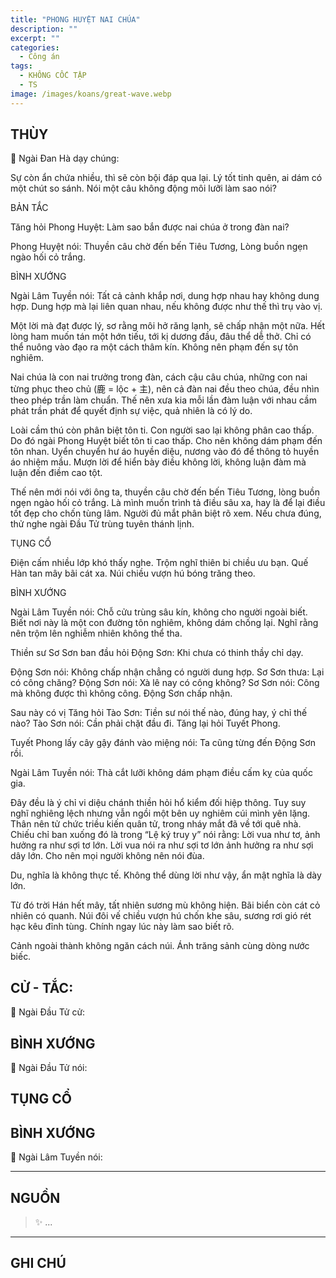 ```yaml
---
title: "PHONG HUYỆT NAI CHÚA"
description: ""
excerpt: ""
categories:
  - Công án
tags:
  - KHÔNG CỐC TẬP
  - TS 
image: /images/koans/great-wave.webp
---
```


## THÙY

📢 Ngài Đan Hà dạy chúng:

Sự còn ẩn chứa nhiều, thì sẽ còn bội đáp qua lại. Lý tốt tinh quên, ai dám có một chút so sánh. Nói một câu không động môi lưỡi làm sao nói?

BẢN TẮC

Tăng hỏi Phong Huyệt: Làm sao bắn được nai chúa ở trong đàn nai?

Phong Huyệt nói:
Thuyền câu chờ đến bến Tiêu Tương,
Lòng buồn ngẹn ngào hối cỏ trắng.

BÌNH XƯỚNG

Ngài Lâm Tuyền nói: Tất cả cảnh khắp nơi, dung hợp nhau hay không dung hợp. Dung hợp mà lại liên quan nhau, nếu không được như thế thì trụ vào vị.

Một lời mà đạt được lý, sơ rằng môi hở răng lạnh, sẽ chấp nhận một nữa. Hết lòng ham muốn tán một hớn tiếu, tới kị dương đầu, đâu thể dễ thở. Chỉ có thể nuông vào đạo ra một cách thâm kín. Không nên phạm đến sự tôn nghiêm.

Nai chúa là con nai trưởng trong đàn, cách cậu câu chúa, những con nai từng phục theo chủ (鹿 = lộc + 主), nên cả đàn nai đều theo chúa, đều nhìn theo phép trần làm chuẩn. Thế nên xưa kia mỗi lần đàm luận với nhau cầm phát trần phát để quyết định sự việc, quả nhiên là có lý do.

Loài cầm thú còn phân biệt tôn ti. Con người sao lại không phân cao thấp. Do đó ngài Phong Huyệt biết tôn ti cao thấp. Cho nên không dám phạm đến tôn nhan. Uyển chuyển hư áo huyền diệu, nương vào đó để thông tỏ huyền áo nhiệm mầu. Mượn lời để hiển bày điều không lời, không luận đàm mà luận đến điềm cao tột.

Thế nên mới nói với ông ta, thuyền câu chờ đến bến Tiêu Tương, lòng buồn ngẹn ngào hối cỏ trắng. Là mình muốn trình tả điều sâu xa, hay là để lại điều tốt đẹp cho chốn tùng lâm. Người đủ mắt phân biệt rõ xem. Nếu chưa đúng, thử nghe ngài Đầu Tử trùng tuyên thánh lịnh.

TỤNG CỔ

Điện cấm nhiều lớp khó thấy nghe.
Trộm nghĩ thiên bi chiều ưu bạn.
Quế Hàn tan mây bãi cát xa.
Núi chiều vượn hú bóng trăng theo.

BÌNH XƯỚNG

Ngài Lâm Tuyền nói: Chỗ cửu trùng sâu kín, không cho người ngoài biết. Biết nơi này là một con đường tôn nghiêm, không dám chống lại. Nghĩ rằng nên trộm lên nghiễm nhiên không thể tha.

Thiền sư Sơ Sơn ban đầu hỏi Động Sơn: Khi chưa có thinh thầy chỉ dạy.

Động Sơn nói: Không chấp nhận chẳng có người dung hợp.
Sơ Sơn thưa: Lại có công chăng?
Động Sơn nói: Xà lê nay có công không?
Sơ Sơn nói: Công mà không được thì không công.
Động Sơn chấp nhận.

Sau này có vị Tăng hỏi Tào Sơn: Tiền sư nói thế nào, đúng hay, ý chỉ thế nào?
Tào Sơn nói: Cần phải chặt đầu đi.
Tăng lại hỏi Tuyết Phong.

Tuyết Phong lấy cây gậy đánh vào miệng nói: Ta cũng từng đến Động Sơn rồi.

Ngài Lâm Tuyền nói: Thà cắt lưỡi không dám phạm điều cấm kỵ của quốc gia.

Đây đều là ý chỉ vi diệu chánh thiền hỏi hổ kiểm đối hiệp thông. Tuy suy nghĩ nghiêng lệch nhưng vẫn ngồi một bên uy nghiêm cúi mình yên lặng. Thân nên tử chức triều kiến quân tử, trong nháy mắt đã về tới quê nhà. Chiếu chỉ ban xuống đó là trong “Lệ ký truy y” nói rằng: Lời vua như tơ, ảnh hưởng ra như sợi tơ lớn. Lời vua nói ra như sợi tơ lớn ảnh hưởng ra như sợi dây lớn. Cho nên mọi người không nên nói đùa.

Du, nghĩa là không thực tế. Không thể dùng lời như vậy, ẩn mật nghĩa là dày lớn.

Từ đó trời Hán hết mây, tất nhiên sương mù không hiện. Bãi biển còn cát cỏ nhiên có quanh. Núi đôi vế chiều vượn hú chốn khe sâu, sương rơi gió rét hạc kêu đỉnh tùng. Chính ngay lúc này làm sao biết rõ.

Cảnh ngoài thành không ngăn cách núi.
Ánh trăng sảnh cùng dòng nước biếc.

## CỬ - TẮC:

📢 Ngài Đầu Tử cử:

> 

## BÌNH XƯỚNG

📢 Ngài Đầu Tử nói:


## TỤNG CỔ

> 

## BÌNH XƯỚNG

📢 Ngài Lâm Tuyền nói:



<hr class="blog-rule" />

## NGUỒN

> ✨ ...

<hr class="blog-rule" />

## GHI CHÚ

[^1]: ⭐️ <a href="/masters/Baizhang-Huaihai" target="_blank">🔗 TS </a>



